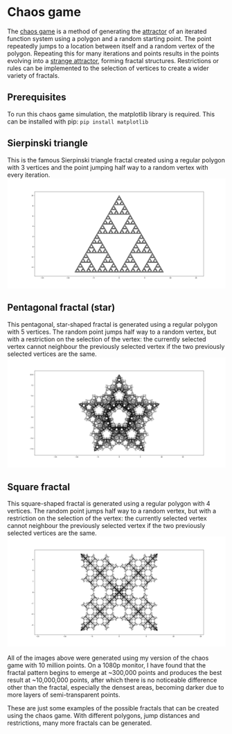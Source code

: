 # Chaos game
The [chaos game](https://en.wikipedia.org/wiki/Chaos_game) is a method of generating the [attractor](https://en.wikipedia.org/wiki/Attractor) of an iterated function system using a polygon and a random starting point. The point repeatedly jumps to a location between itself and a random vertex of the polygon. Repeating this for many iterations and points results in the points evolving into a [strange attractor](https://en.wikipedia.org/wiki/Attractor#Strange_attractor), forming fractal structures. Restrictions or rules can be implemented to the selection of vertices to create a wider variety of fractals.

## Prerequisites
To run this chaos game simulation, the matplotlib library is required. This can be installed with pip: ```pip install matplotlib```

## Sierpinski triangle
This is the famous Sierpinski triangle fractal created using a regular polygon with 3 vertices and the point jumping half way to a random vertex with every iteration.
![Sierpinski triangle fractal](./images/chaos_game_sierpinski_triangle.png)

## Pentagonal fractal (star)
This pentagonal, star-shaped fractal is generated using a regular polygon with 5 vertices. The random point jumps half way to a random vertex, but with a restriction on the selection of the vertex: the currently selected vertex cannot neighbour the previously selected vertex if the two previously selected vertices are the same.
![Pentagonal (star) fractal](./images/chaos_game_star.png)

## Square fractal
This square-shaped fractal is generated using a regular polygon with 4 vertices. The random point jumps half way to a random vertex, but with a restriction on the selection of the vertex: the currently selected vertex cannot neighbour the previously selected vertex if the two previously selected vertices are the same.
![Square fractal](./images/chaos_game_square.png)


All of the images above were generated using my version of the chaos game with 10 million points. On a 1080p monitor, I have found that the fractal pattern begins to emerge at ~300,000 points and produces the best result at ~10,000,000 points, after which there is no noticeable difference other than the fractal, especially the densest areas, becoming darker due to more layers of semi-transparent points.

These are just some examples of the possible fractals that can be created using the chaos game. With different polygons, jump distances and restrictions, many more fractals can be generated.